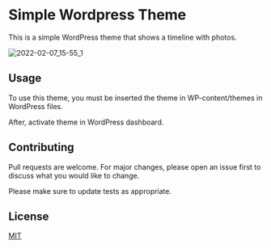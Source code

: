 # Simple Wordpress Theme

This is a simple WordPress theme that shows a timeline with photos.

![2022-02-07_15-55_1](https://user-images.githubusercontent.com/7452278/152853381-4d2fc951-dc2c-4688-86de-0b358b7e2d3f.png)


## Usage

To use this theme, you must be inserted the theme in WP-content/themes in WordPress files.

After, activate theme in WordPress dashboard.

## Contributing
Pull requests are welcome. For major changes, please open an issue first to discuss what you would like to change.

Please make sure to update tests as appropriate.

## License
[MIT](https://choosealicense.com/licenses/mit/)
